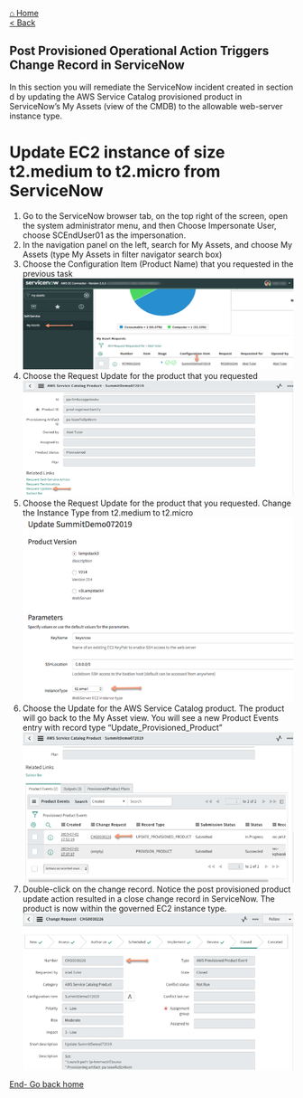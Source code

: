 [⌂ Home](/labs/end-to-end-it-lifecycle-management/README.md)
<br />[< Back](/labs/end-to-end-it-lifecycle-management/resources/README-SNOW-INCIDENT-CREATION.md)

## Post Provisioned Operational Action Triggers Change Record in ServiceNow
In this section you will remediate the ServiceNow incident created in section d by updating the AWS Service Catalog provisioned product in ServiceNow’s My Assets (view of the CMDB) to the allowable web-server instance type. 

# Update EC2 instance of size t2.medium to t2.micro from ServiceNow
1.	Go to the ServiceNow browser tab, on the top right of the screen, open the system administrator menu, and then Choose Impersonate User, choose SCEndUser01 as the impersonation.
2.	In the navigation panel on the left, search for My Assets, and choose My Assets (type My Assets in filter navigator search box) 
3.	Choose the Configuration Item (Product Name) that you requested in the previous task
![snow-remd-1](/labs/end-to-end-it-lifecycle-management/resources/snow-remd-1.png)
4.	Choose the Request Update for the product that you requested 
![snow-remd-2](/labs/end-to-end-it-lifecycle-management/resources/snow-remd-2.png)
5.	Choose the Request Update for the product that you requested.  Change the Instance Type from t2.medium to t2.micro
![snow-remd-3](/labs/end-to-end-it-lifecycle-management/resources/snow-remd-3.png)
6.	Choose the Update for the AWS Service Catalog product.  The product will go back to the My Asset view.  You will see a new Product Events entry with record type “Update_Provisioned_Product” 
![snow-remd-4](/labs/end-to-end-it-lifecycle-management/resources/snow-remd-4.png)
7.	Double-click on the change record.  Notice the post provisioned product update action resulted in a close change record in ServiceNow.  The product is now within the governed EC2 instance type.  
![snow-remd-5](/labs/end-to-end-it-lifecycle-management/resources/snow-remd-5.png)

[End- Go back home](/labs/end-to-end-it-lifecycle-management/README.md)
